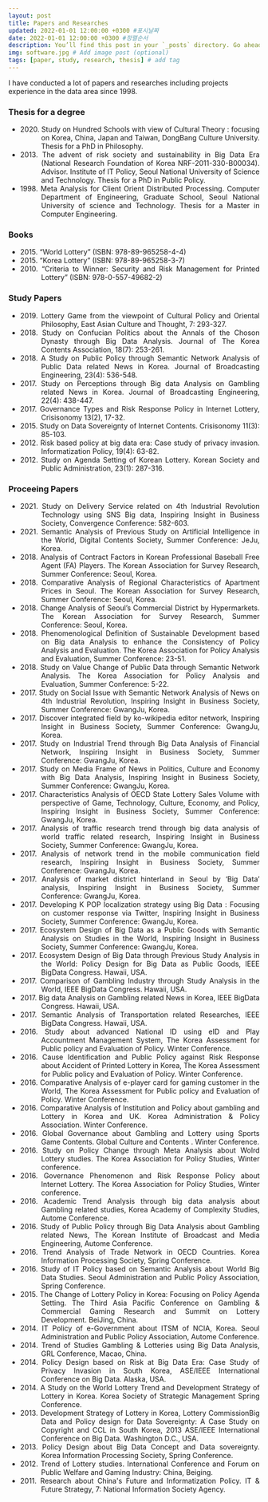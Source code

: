 ```yaml
---
layout: post
title: Papers and Researches
updated: 2022-01-01 12:00:00 +0300 #표시날짜
date: 2022-01-01 12:00:00 +0300 #정렬순서
description: You’ll find this post in your `_posts` directory. Go ahead and edit it and re-build the site to see your changes. # Add post description (optional)
img: software.jpg # Add image post (optional)
tags: [paper, study, research, thesis] # add tag
---
```


I have conducted a lot of papers and researches including projects experience in the data area since 1998.

### Thesis for a degree
- <div style='text-align: justify; text-indent: -3em; margin-left: 3em;'>2020. Study on Hundred Schools with view of Cultural Theory : focusing on Korea, China, Japan and Taiwan, DongBang Culture University. Thesis for a PhD in Philosophy.</div>
- <div style='text-align: justify; text-indent: -3em; margin-left: 3em;'>2013. The advent of risk society and sustainability in Big Data Era (National Research Foundation of Korea NRF-2011-330-B00034). Advisor. Institute of IT Policy, Seoul National University of Science and Technology. Thesis for a PhD in Public Policy.</div>
- <div style='text-align: justify; text-indent: -3em; margin-left: 3em;'>1998. Meta Analysis for Client Orient Distributed Processing. Computer Department of Engineering, Graduate School, Seoul National University of science and Technology. Thesis for a Master in Computer Engineering.</div>

### Books
- <div style='text-align: justify; text-indent: -3em; margin-left: 3em;'>2015. “World Lottery”  (ISBN: 978-89-965258-4-4)</div>
- <div style='text-align: justify; text-indent: -3em; margin-left: 3em;'>2015. “Korea Lottery” (ISBN:  978-89-965258-3-7)</div>
- <div style='text-align: justify; text-indent: -3em; margin-left: 3em;'>2010. “Criteria to Winner: Security and Risk Management for Printed Lottery” (ISBN: 978-0-557-49682-2)</div>

### Study Papers
- <div style='text-align: justify; text-indent: -3em; margin-left: 3em;'>2019. Lottery Game from the viewpoint of Cultural Policy and Oriental Philosophy, East Asian Culture and Thought, 7: 293-327.</div>
- <div style='text-align: justify; text-indent: -3em; margin-left: 3em;'>2018. Study on Confucian Politics about the Annals of the Choson Dynasty through Big Data Analysis. Journal of The Korea Contents Association, 18(7): 253-261.</div>
- <div style='text-align: justify; text-indent: -3em; margin-left: 3em;'>2018. A Study on Public Policy through Semantic Network Analysis of Public Data related News in Korea. Journal of Broadcasting Engineering, 23(4): 536-548.</div>
- <div style='text-align: justify; text-indent: -3em; margin-left: 3em;'>2017. Study on Perceptions through Big data Analysis on Gambling related News in Korea. Journal of Broadcasting Engineering, 22(4): 438-447.</div>
- <div style='text-align: justify; text-indent: -3em; margin-left: 3em;'>2017. Governance Types and Risk Response Policy in Internet Lottery, Crisisonomy 13(2), 17-32.</div>
- <div style='text-align: justify; text-indent: -3em; margin-left: 3em;'>2015. Study on Data Sovereignty of Internet Contents. Crisisonomy 11(3): 85-103.</div>
- <div style='text-align: justify; text-indent: -3em; margin-left: 3em;'>2012. Risk based policy at big data era: Case study of privacy invasion. Informatization Policy, 19(4): 63-82.</div>
- <div style='text-align: justify; text-indent: -3em; margin-left: 3em;'>2012. Study on Agenda Setting of Korean Lottery. Korean Society and Public Administration, 23(1): 287-316.</div>

### Proceeing Papers
- <div style='text-align: justify; text-indent: -3em; margin-left: 3em;'>2021. Study on Delivery Service related on 4th Industrial Revolution Technology using SNS Big data, Inspiring Insight in Business Society, Convergence Conference: 582-603.</div>
- <div style='text-align: justify; text-indent: -3em; margin-left: 3em;'>2021. Semantic Analysis of Previous Study on Artificial Intelligence in the World, Digital Contents Society, Summer Conference: JeJu, Korea.
- <div style='text-align: justify; text-indent: -3em; margin-left: 3em;'>2018. Analysis of Contract Factors in Korean Professional Baseball Free Agent (FA) Players. The Korean Association for Survey Research, Summer Conference: Seoul, Korea.</div>
- <div style='text-align: justify; text-indent: -3em; margin-left: 3em;'>2018. Comparative Analysis of Regional Characteristics of Apartment Prices in Seoul. The Korean Association for Survey Research, Summer Conference: Seoul, Korea.</div>
- <div style='text-align: justify; text-indent: -3em; margin-left: 3em;'>2018. Change Analysis of Seoul’s Commercial District by Hypermarkets. The Korean Association for Survey Research, Summer Conference: Seoul, Korea.</div>
- <div style='text-align: justify; text-indent: -3em; margin-left: 3em;'>2018. Phenomenological Definition of Sustainable Development based on Big data Analysis to enhance the Consistency of Policy Analysis and Evaluation. The Korea Association for Policy Analysis and Evaluation, Summer Conference: 23-51.</div>
- <div style='text-align: justify; text-indent: -3em; margin-left: 3em;'>2018. Study on Value Change of Public Data through Semantic Network Analysis. The Korea Association for Policy Analysis and Evaluation, Summer Conference: 5-22.</div>
- <div style='text-align: justify; text-indent: -3em; margin-left: 3em;'>2017. Study on Social Issue with Semantic Network Analysis of News on 4th Industrial Revolution, Inspiring Insight in Business Society, Summer Conference: GwangJu, Korea.</div>
- <div style='text-align: justify; text-indent: -3em; margin-left: 3em;'>2017. Discover integrated field by ko-wikipedia editor network, Inspiring Insight in Business Society, Summer Conference: GwangJu, Korea.</div>
- <div style='text-align: justify; text-indent: -3em; margin-left: 3em;'>2017. Study on Industrial Trend through Big Data Analysis of Financial Network, Inspiring Insight in Business Society, Summer Conference: GwangJu, Korea.</div>
- <div style='text-align: justify; text-indent: -3em; margin-left: 3em;'>2017. Study on Media Frame of News in Politics, Culture and Economy with Big Data Analysis, Inspiring Insight in Business Society, Summer Conference: GwangJu, Korea.</div>
- <div style='text-align: justify; text-indent: -3em; margin-left: 3em;'>2017. Characteristics Analysis of OECD State Lottery Sales Volume with perspective of Game, Technology, Culture, Economy, and Policy, Inspiring Insight in Business Society, Summer Conference: GwangJu, Korea.</div>
- <div style='text-align: justify; text-indent: -3em; margin-left: 3em;'>2017. Analysis of traffic research trend through big data analysis of world traffic related research, Inspiring Insight in Business Society, Summer Conference: GwangJu, Korea.</div>
- <div style='text-align: justify; text-indent: -3em; margin-left: 3em;'>2017. Analysis of network trend in the mobile communication field research, Inspiring Insight in Business Society, Summer Conference: GwangJu, Korea.</div>
- <div style='text-align: justify; text-indent: -3em; margin-left: 3em;'>2017. Analysis of market district hinterland in Seoul by ‘Big Data’ analysis, Inspiring Insight in Business Society, Summer Conference: GwangJu, Korea.</div>
- <div style='text-align: justify; text-indent: -3em; margin-left: 3em;'>2017. Developing K POP localization strategy using Big Data : Focusing on customer response via Twitter, Inspiring Insight in Business Society, Summer Conference: GwangJu, Korea.</div>
- <div style='text-align: justify; text-indent: -3em; margin-left: 3em;'>2017. Ecosystem Design of Big Data as a Public Goods with Semantic Analysis on Studies in the World, Inspiring Insight in Business Society, Summer Conference: GwangJu, Korea.</div>
- <div style='text-align: justify; text-indent: -3em; margin-left: 3em;'>2017. Ecosystem Design of Big Data through Previous Study Analysis in the World: Policy Design for Big Data as Public Goods, IEEE BigData Congress. Hawaii, USA.</div>
- <div style='text-align: justify; text-indent: -3em; margin-left: 3em;'>2017. Comparison of Gambling Industry through Study Analysis in the World, IEEE BigData Congress. Hawaii, USA.</div>
- <div style='text-align: justify; text-indent: -3em; margin-left: 3em;'>2017. Big data Analysis on Gambling related News in Korea, IEEE BigData Congress. Hawaii, USA.</div>
- <div style='text-align: justify; text-indent: -3em; margin-left: 3em;'>2017. Semantic Analysis of Transportation related Researches, IEEE BigData Congress. Hawaii, USA.</div>
- <div style='text-align: justify; text-indent: -3em; margin-left: 3em;'>2016. Study about advanced National ID using eID and Play Accountment Management System, The Korea Assessment for Public policy and Evaluation of Policy. Winter Conference.</div>
- <div style='text-align: justify; text-indent: -3em; margin-left: 3em;'>2016. Cause Identification and Public Policy against Risk Response about Accident of Printed Lottery in Korea, The Korea Assessment for Public policy and Evaluation of Policy. Winter Conference.</div>
- <div style='text-align: justify; text-indent: -3em; margin-left: 3em;'>2016. Comparative Analysis of e-player card for gaming customer in the World, The Korea Assessment for Public policy and Evaluation of Policy. Winter Conference.</div>
- <div style='text-align: justify; text-indent: -3em; margin-left: 3em;'>2016. Comparative Analysis of Institution and Policy about gambling and Lottery in Korea and UK. Korea Administration & Policy Association. Winter Conference.</div>
- <div style='text-align: justify; text-indent: -3em; margin-left: 3em;'>2016. Global Governance about Gambling and Lottery using Sports Game Contents. Global Culture and Contents . Winter Conference.</div>
- <div style='text-align: justify; text-indent: -3em; margin-left: 3em;'>2016. Study on Policy Change through Meta Analysis about Wolrd Lottery studies. The Korea Association for Policy Studies, Winter conference.</div>
- <div style='text-align: justify; text-indent: -3em; margin-left: 3em;'>2016. Governance Phenomenon and Risk Response Policy about Internet Lottery. The Korea Association for Policy Studies, Winter conference.</div>
- <div style='text-align: justify; text-indent: -3em; margin-left: 3em;'>2016. Academic Trend Analysis through big data analysis about Gambling related studies, Korea Academy of Complexity Studies, Autome Conference.</div>
- <div style='text-align: justify; text-indent: -3em; margin-left: 3em;'>2016. Study of Public Policy through Big Data Analysis about Gambling related News, The Korean Institute of Broadcast and Media Engineering, Autome Conference.</div>
- <div style='text-align: justify; text-indent: -3em; margin-left: 3em;'>2016. Trend Analysis of Trade Network in OECD Countries. Korea Information Processing Society, Spring Conference.</div>
- <div style='text-align: justify; text-indent: -3em; margin-left: 3em;'>2016. Study of IT Policy based on Semantic Analysis about World Big Data Studies. Seoul Administration and Public Policy Association, Spring Conference.</div>
- <div style='text-align: justify; text-indent: -3em; margin-left: 3em;'>2015. The Change of Lottery Policy in Korea: Focusing on Policy Agenda Setting. The Third Asia Pacific Conference on Gambling & Commercial Gaming Research and Summit on Lottery Development. BeiJing, China.</div>
- <div style='text-align: justify; text-indent: -3em; margin-left: 3em;'>2014. IT Policy of e-Government about ITSM of NCIA, Korea. Seoul Administration and Public Policy Association, Autome Conference.</div>
- <div style='text-align: justify; text-indent: -3em; margin-left: 3em;'>2014. Trend of Studies Gambling & Lotteries using Big Data Analysis, GRL Conference, Macao, China.</div>
- <div style='text-align: justify; text-indent: -3em; margin-left: 3em;'>2014. Policy Design based on Risk at Big Data Era: Case Study of Privacy Invasion in South Korea, ASE/IEEE International Conference on Big Data. Alaska, USA.</div>
- <div style='text-align: justify; text-indent: -3em; margin-left: 3em;'>2014. A Study on the World Lottery Trend and Development Strategy of Lottery in Korea. Korea Society of Strategic Management Spring Conference.</div>
- <div style='text-align: justify; text-indent: -3em; margin-left: 3em;'>2013. Development Strategy of Lottery in Korea, Lottery CommissionBig Data and Policy design for Data Sovereignty: A Case Study on Copyright and CCL in South Korea, 2013 ASE/IEEE International Conference on Big Data. Washington D.C., USA.</div>
- <div style='text-align: justify; text-indent: -3em; margin-left: 3em;'>2013. Policy Design about Big Data Concept and Data sovereignty. Korea Information Processing Society, Spring Conference.</div>
- <div style='text-align: justify; text-indent: -3em; margin-left: 3em;'>2012. Trend of Lottery studies. International Conference and Forum on Public Welfare and Gaming Industry: China, Beiging.</div>
- <div style='text-align: justify; text-indent: -3em; margin-left: 3em;'>2011. Research about China's Future and Informatization Policy. IT & Future Strategy, 7: National Information Society Agency.</div>
